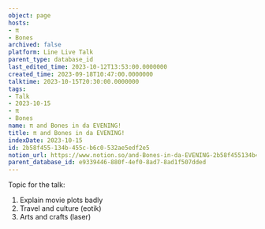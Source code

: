 ```yaml
---
object: page
hosts:
- π
- Bones
archived: false
platform: Line Live Talk
parent_type: database_id
last_edited_time: 2023-10-12T13:53:00.0000000
created_time: 2023-09-18T10:47:00.0000000
talktime: 2023-10-15T20:30:00.0000000
tags:
- Talk
- 2023-10-15
- π
- Bones
name: π and Bones in da EVENING!
title: π and Bones in da EVENING!
indexDate: 2023-10-15
id: 2b58f455-134b-455c-b6c0-532ae5edf2e5
notion_url: https://www.notion.so/and-Bones-in-da-EVENING-2b58f455134b455cb6c0532ae5edf2e5
parent_database_id: e9339446-880f-4ef0-8ad7-8ad1f507dded
---
```


Topic for the talk:
1. Explain movie plots  badly 
2. Travel and culture (eotik)
3. Arts and crafts (laser)

























